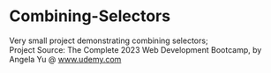 # Combining-Selectors
Very small project demonstrating combining selectors;<br/>
Project Source: The Complete 2023 Web Development Bootcamp, by Angela Yu @ www.udemy.com
